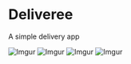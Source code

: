 # Deliveree
A simple delivery app

![Imgur](https://i.imgur.com/fNO3ucll.png)
![Imgur](https://i.imgur.com/elt62CGl.png)
![Imgur](https://i.imgur.com/pUTUWE3l.png)
![Imgur](https://i.imgur.com/pWTtgMMl.png)
